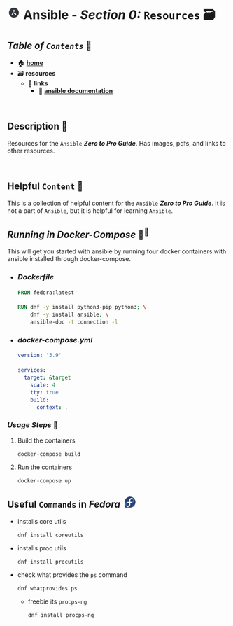 # <img src="../assets/img/ansible.png" width="30px"> **Ansible** - ***Section 0:*** `Resources` 🗃️

<!-- 

replacing md links with html links

regex: \[\*\*([A-z0-9- *]{1,})\*\*\]\((https://[A-z0-9-./]{1,})\)
replace: <a href="$2" target="_blank">***$1***</a> 

-->

## ***Table*** *of* ***`Contents`*** 📜

* 🏠 [**home**](../README.md)
* 🗃️ **resources**
  * 🔗 **links**
    * 📄 <a href="https://docs.ansible.com/" target="_blank">**ansible documentation**</a>

<br />

## **Description** 👀

Resources for the `Ansible` ***Zero to Pro Guide***. Has images, pdfs, and links to other resources.

<br />

## **Helpful** `Content` 📌

This is a collection of helpful content for the `Ansible` ***Zero to Pro Guide***. It is not a part of `Ansible`, but it is helpful for learning `Ansible`.

## ***Running in Docker-Compose*** 🐳<sup>🐳</sup>

<!-- use fedora to learn ansible, bleeding edge
  out of the box, ansible is installed and python 3.11
-->

This will get you started with ansible by running four docker containers with ansible installed through docker-compose. 

* ### ***Dockerfile***

  ```Dockerfile
  FROM fedora:latest

  RUN dnf -y install python3-pip python3; \
      dnf -y install ansible; \
      ansible-doc -t connection -l 
  ```

* ### ***docker-compose.yml***

  ```yaml
  version: '3.9'

  services:
    target: &target
      scale: 4
      tty: true
      build:
        context: .
  ```

### ***Usage Steps*** 👣

  1. Build the containers

      ```shell
      docker-compose build
      ```

  2. Run the containers

      ```shell
      docker-compose up
      ```

## **Useful** `Commands` in ***Fedora*** &nbsp;<img src="../assets/img/fedora_logo.png" width="25px">

* installs core utils

  ```shell
  dnf install coreutils
  ```

* installs proc utils

  ```shell
  dnf install procutils
  ```

* check what provides the `ps` command

  ```shell
  dnf whatprovides ps
  ```

  * freebie its `procps-ng`

    ```shell
    dnf install procps-ng
    ```
